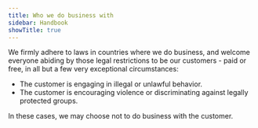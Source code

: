 ```yaml
---
title: Who we do business with
sidebar: Handbook
showTitle: true
---
```


We firmly adhere to laws in countries where we do business, and welcome everyone abiding by those legal restrictions to be our customers - paid or free, in all but a few very exceptional circumstances:

* The customer is engaging in illegal or unlawful behavior.
* The customer is encouraging violence or discriminating against legally protected groups.

In these cases, we may choose not to do business with the customer.
